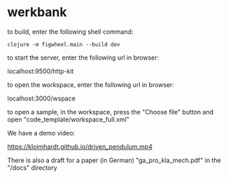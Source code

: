 # werkbank

to build, enter the following shell command:

    clojure -m figwheel.main --build dev

to start the server, enter the following url in browser:

localhost:9500/http-kit

to open the workspace, enter the following url in browser:

localhost:3000/wspace

to open a sample, in the workspace, press the "Choose file" button and open "code_template/workspace_full.xml"

We have a demo video:

https://kloimhardt.github.io/driven_pendulum.mp4

There is also a draft for a paper (in German) "ga_pro_kla_mech.pdf" in the "/docs" directory
